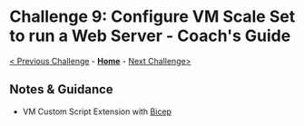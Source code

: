 # Challenge 9: Configure VM Scale Set to run a Web Server - Coach's Guide

[< Previous Challenge](./Solution-08.md) - **[Home](./README.md)** - [Next Challenge>](./Solution-10.md)

## Notes & Guidance

- VM Custom Script Extension with [Bicep](https://github.com/Azure/bicep/blob/dbd360c5c971a79480f23bc7276ea3382a89aa63/docs/examples/201/vm-windows-with-custom-script-extension/README.md)